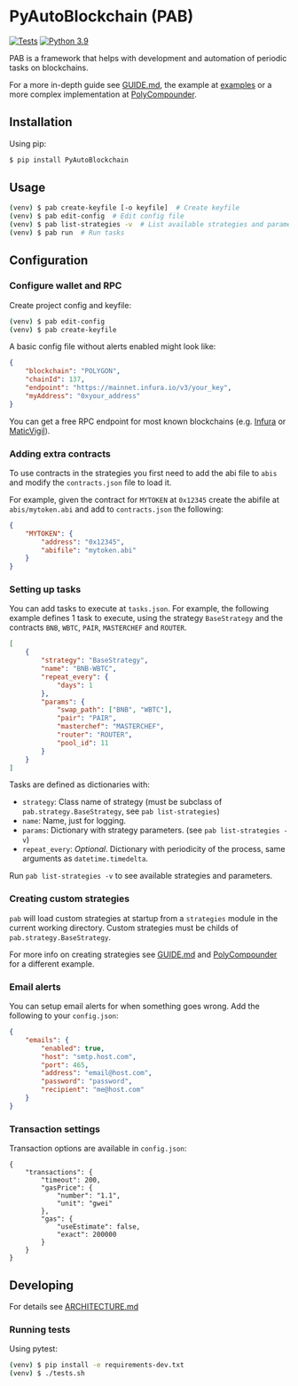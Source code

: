 # PyAutoBlockchain (PAB)


[![Tests](https://github.com/manuelpepe/PyAutoBlockchain/actions/workflows/python-app.yml/badge.svg)](https://github.com/manuelpepe/PyAutoBlockchain/actions/workflows/python-app.yml)
[![Python 3.9](https://img.shields.io/badge/python-3.9-blue.svg)](https://www.python.org/downloads/release/python-390/)

PAB is a framework that helps with development and automation of periodic tasks on blockchains.

For a more in-depth guide see [GUIDE.md](GUIDE.md), the example at [examples](examples/guide-example) or a more complex implementation at [PolyCompounder](https://github.com/manuelpepe/PolyCompounder).

## Installation

Using pip:

```bash
$ pip install PyAutoBlockchain
```


## Usage

```bash
(venv) $ pab create-keyfile [-o keyfile]  # Create keyfile
(venv) $ pab edit-config  # Edit config file
(venv) $ pab list-strategies -v  # List available strategies and parameters
(venv) $ pab run  # Run tasks
```

## Configuration

### Configure wallet and RPC 

Create project config and keyfile:

```bash
(venv) $ pab edit-config
(venv) $ pab create-keyfile
```

A basic config file without alerts enabled might look like:

```json
{
    "blockchain": "POLYGON",
    "chainId": 137,
    "endpoint": "https://mainnet.infura.io/v3/your_key",
    "myAddress": "0xyour_address"
}

```

You can get a free RPC endpoint for most known blockchains (e.g. [Infura](https://infura.io/) or [MaticVigil](https://rpc.maticvigil.com/)).

### Adding extra contracts

To use contracts in the strategies you first need to add the abi file to `abis` and 
modify the `contracts.json` file to load it.

For example, given the contract for `MYTOKEN` at `0x12345` create the abifile at `abis/mytoken.abi` and add
to `contracts.json` the following:

```json
{
    "MYTOKEN": {
        "address": "0x12345",
        "abifile": "mytoken.abi"
    }
}
```

### Setting up tasks

You can add tasks to execute at `tasks.json`.
For example, the following example defines 1 task to execute, using the strategy `BaseStrategy` 
and the contracts `BNB`, `WBTC`, `PAIR`, `MASTERCHEF` and `ROUTER`.

```json
[
    {
        "strategy": "BaseStrategy",
        "name": "BNB-WBTC",
        "repeat_every": {
            "days": 1
        },
        "params": {
            "swap_path": ["BNB", "WBTC"],
            "pair": "PAIR",
            "masterchef": "MASTERCHEF",
            "router": "ROUTER",
            "pool_id": 11
        }
    }
]
```

Tasks are defined as dictionaries with:

* `strategy`: Class name of strategy (must be subclass of `pab.strategy.BaseStrategy`, see `pab list-strategies`)
* `name`: Name, just for logging.
* `params`: Dictionary with strategy parameters. (see `pab list-strategies -v`)
* `repeat_every`: _Optional_. Dictionary with periodicity of the process, same arguments as `datetime.timedelta`.

Run `pab list-strategies -v` to see available strategies and parameters.


### Creating custom strategies

`pab` will load custom strategies at startup from a `strategies` module in the current working directory.
Custom strategies must be childs of `pab.strategy.BaseStrategy`.

For more info on creating strategies see [GUIDE.md](GUIDE.md) and [PolyCompounder](https://github.com/manuelpepe/PolyCompounder) 
for a different example.


### Email alerts

You can setup email alerts for when something goes wrong.
Add the following to your `config.json`:

```json
{
    "emails": {
        "enabled": true,
        "host": "smtp.host.com",
        "port": 465,
        "address": "email@host.com",
        "password": "password",
        "recipient": "me@host.com"
    }   
}
```


### Transaction settings

Transaction options are available in `config.json`:

```
{
    "transactions": {
        "timeout": 200,
        "gasPrice": {
            "number": "1.1",
            "unit": "gwei"
        },
        "gas": {
            "useEstimate": false,
            "exact": 200000
        }
    }
}
```


## Developing

For details see [ARCHITECTURE.md](ARCHITECTURE.md)


### Running tests

Using pytest:

```bash
(venv) $ pip install -e requirements-dev.txt
(venv) $ ./tests.sh
```
